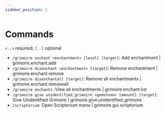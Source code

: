 ```yaml
---
sidebar_position: 2
---
```


# Commands
`<..>` required; `[..]` optional

- `/grimoire enchant <enchantment> [level] [target]`: Add enchantment | grimoire.enchant.add
- `/grimoire disenchant <enchantment> [target]`: Remove enchantment | grimoire.enchant.remove
- `/grimoire disenchantall [target]`: Remove all enchantments | grimoire.enchant.removeall
- `/grimoire enchants`: View all enchantments | grimoire.enchant.list
- `/grimoire give unidentified_grimoire <gemstone> [amount] [target]`: Give Unidentified Grimoire | grimoire.give.unidentified_grimoire
- `/scriptorium`: Open Scriptorium menu | grimoire.gui.scriptorium
